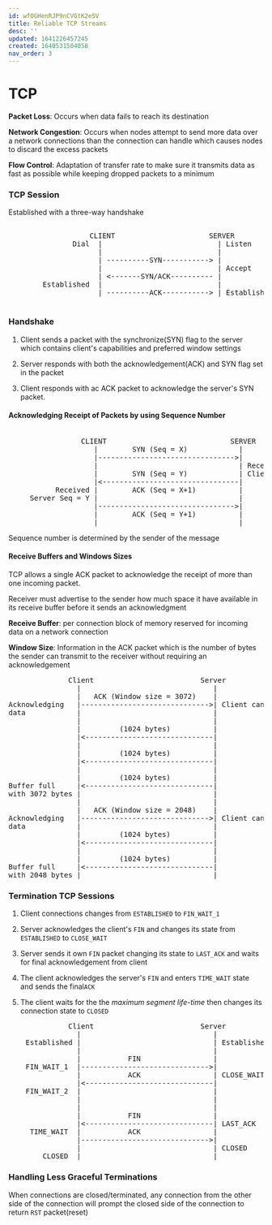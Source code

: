```yaml
---
id: wfOGHenRJP9nCVGtK2e5V
title: Reliable TCP Streams
desc: ''
updated: 1641226457245
created: 1640531504058
nav_order: 3
---
```


# TCP

**Packet Loss**: Occurs when data fails to reach its destination

**Network Congestion**: Occurs when nodes attempt to send more data over a network connections than the connection can handle which causes nodes to discard the excess packets

**Flow Control**: Adaptation of transfer rate to make sure it transmits data as fast as possible while keeping dropped packets to a minimum


### TCP Session

Established with a three-way handshake

<pre>

                   CLIENT                      SERVER
               Dial  |                           | Listen
                     |                           |
                     | ----------SYN-----------> |
                     |                           | Accept
                     | <-------SYN/ACK---------- |
        Established  |                           |
                     | ----------ACK-----------> | Established

</pre>

### Handshake

1. Client sends a packet with the synchronize(SYN) flag to the server which contains client's capabilities and preferred window settings

2. Server responds with both the acknowledgement(ACK) and SYN flag set in the packet

3. Client responds with ac ACK packet to acknowledge the server's SYN packet.


#### Acknowledging Receipt of Packets by using Sequence Number
<pre>

                 CLIENT                             SERVER
                    |        SYN (Seq = X)            |
                    |-------------------------------->|
                    |                                 | Received
                    |        SYN (Seq = Y)            | Client Seq = X
                    |<--------------------------------|
           Received |        ACK (Seq = X+1)          |
     Server Seq = Y |                                 |
                    |-------------------------------->|
                    |        ACK (Seq = Y+1)          |
                    |                                 |
</pre>

Sequence number is determined by the sender of the message

#### Receive Buffers and Windows Sizes

TCP allows a single ACK packet to acknowledge the receipt of more than one incoming packet.

Receiver must advertise to the sender how much space it have available in its receive buffer before it sends an acknowledgment

**Receive Buffer**: per connection block of memory reserved for incoming data on a network connection

**Window Size**: Information in the ACK packet which is the number of bytes the sender can transmit to the receiver without requiring an acknowledgement

<pre>
              Client                         Server
                |                               |
                |   ACK (Window size = 3072)    |
Acknowledging   |------------------------------>| Client can Receive 3072 bytes
data            |                               |
                |                               |
                |         (1024 bytes)          |
                |<------------------------------|
                |                               |
                |         (1024 bytes)          |
                |<------------------------------|
                |                               |
                |         (1024 bytes)          |
Buffer full     |<------------------------------|
with 3072 bytes |                               |
                |                               |
                |   ACK (Window size = 2048)    |
Acknowledging   |------------------------------>| Client can Receive 2048 bytes
data            |                               |
                |         (1024 bytes)          |
                |<------------------------------|
                |                               |
                |         (1024 bytes)          |
Buffer full     |<------------------------------|
with 2048 bytes |                               |
</pre>

### Termination TCP Sessions

1. Client connections changes from `ESTABLISHED` to `FIN_WAIT_1`

2. Server acknowledges the client's `FIN` and changes its state from `ESTABLISHED` to `CLOSE_WAIT`

3. Server sends it own `FIN` packet changing its state to `LAST_ACK` and waits for final acknowledgement from client

4. The client acknowledges the server's `FIN` and enters `TIME_WAIT` state and sends the final`ACK`

5. The client waits for the the *maximum segment life-time* then changes its connection state to `CLOSED`

<pre>
              Client                         Server
                |                               |
    Established |                               | Established
                |                               |
                |           FIN                 |
    FIN_WAIT_1  |------------------------------>|
                |           ACK                 | CLOSE_WAIT
                |<------------------------------|
    FIN_WAIT_2  |                               |
                |                               |
                |                               |
                |           FIN                 |
                |<------------------------------| LAST_ACK
     TIME_WAIT  |           ACK                 |
                |------------------------------>|
                |                               | CLOSED
        CLOSED  |                               |
</pre>


### Handling Less Graceful Terminations

When connections are closed/terminated, any connection from the other side of the connection will prompt the closed side of the connection to return  `RST` packet(reset)
